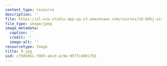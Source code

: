 ```yaml
---
content_type: resource
description: ''
file: https://ol-ocw-studio-app-qa.s3.amazonaws.com/courses/16-885j-aircraft-systems-engineering-fall-2005/cf58b061f803a6cdac9e9577c4601701_9.jpg
file_type: image/jpeg
image_metadata:
  caption: ''
  credit: ''
  image-alt: ''
resourcetype: Image
title: 9.jpg
uid: cf58b061-f803-a6cd-ac9e-9577c4601701
---
```

